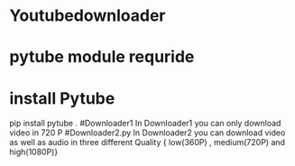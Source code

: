 # Youtubedownloader
# pytube module requride 
# install Pytube 
pip install pytube .
#Downloader1
In Downloader1 you can only download video in 720 P
#Downloader2.py
In Downloader2 you can download video as well as audio in three different Quality { low(360P) , medium(720P) and high(1080P)}
